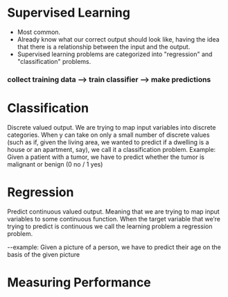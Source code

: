 # Supervised Learning

+ Most common.
+ Already know what our correct output should look like, having the idea that there is a relationship between the input and the output.
+ Supervised learning problems are categorized into "regression" and "classification" problems.

### collect training data --> train classifier --> make predictions 

# Classification 
Discrete valued output. We are trying to map input variables into discrete categories. When y can take on only a small number of discrete values (such as if, given the living area, we wanted to predict if a dwelling is a house or an apartment, say), we call it a classification problem. 
Example: Given a patient with a tumor, we have to predict whether the tumor is malignant or benign (0 no / 1 yes) 

# Regression
Predict continuous valued output. Meaning that we are trying to map input variables to some continuous function. When the target variable that we’re trying to predict is continuous we call the learning problem a regression problem. 

--example: Given a picture of a person, we have to predict their age on the basis of the given picture

# Measuring Performance
